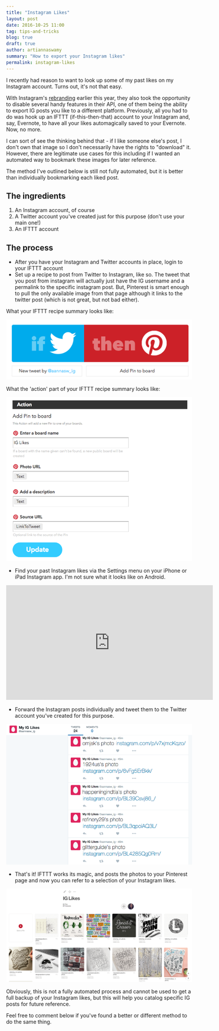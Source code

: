 ```yaml
---
title: "Instagram Likes"
layout: post
date: 2016-10-25 11:00
tag: tips-and-tricks
blog: true
draft: true
author: artiannaswamy
summary: "How to export your Instagram likes"
permalink: instagram-likes
---
```


I recently had reason to want to look up some of my past likes on my Instagram account. Turns out, it's not that easy.

With Instagram's [rebranding](http://blog.instagram.com/post/144198429587/160511-a-new-look) earlier this year, they also took the opportunity to disable several handy features in their API, one of them being the ability to export IG posts you like to a different platform. Previously, all you had to do was hook up an IFTTT (if-this-then-that) account to your Instagram and, say, Evernote, to have all your likes automagically saved to your Evernote. Now, no more.

I can sort of see the thinking behind that - if I like someone else's post, I don't own that image so I don't necessarily have the rights to "download" it. However, there are legitimate use cases for this including if I wanted an automated way to bookmark these images for later reference. 

The method I've outlined below is still not fully automated, but it is better than individually bookmarking each liked post.

## The ingredients

1. An Instagram account, of course
2. A Twitter account you've created just for this purpose (don't use your main one!)
3. An IFTTT account

## The process

- After you have your Instagram and Twitter accounts in place, login to your IFTTT account
- Set up a recipe to post from Twitter to Instagram, like so. The tweet that you post from instagram will actually just have the IG username and a permalink to the specific instagram post. But, Pinterest is smart enough to pull the only available image from that page although it links to the twitter post (which is not great, but not bad either).

What your IFTTT recipe summary looks like:
<div class="center"><img src="https://github.com/aannasw/aannasw.github.io/blob/master/assets/images/posts/instagram-likes/ig_ifttt_recipe.png?raw=true" /></div>

What the 'action' part of your IFTTT recipe summary looks like:
<div class="center"><img src="https://github.com/aannasw/aannasw.github.io/blob/master/assets/images/posts/instagram-likes/ig_action.png?raw=true" /></div>

- Find your past Instagram likes via the Settings menu on your iPhone or iPad Instagram app. I'm not sure what it looks like on Android.
<div class="center"><iframe width="560" height="310" src="https://github.com/aannasw/aannasw.github.io/blob/master/assets/images/posts/instagram-likes/ig_twitter.mp4" frameborder="0" allowfullscreen></iframe></div>

- Forward the Instagram posts individually and tweet them to the Twitter account you've created for this purpose.
<div class="center"><img src="https://github.com/aannasw/aannasw.github.io/blob/master/assets/images/posts/instagram-likes/ig_twitter.png?raw=true" /></div>

- That's it! IFTTT works its magic, and posts the photos to your Pinterest page and now you can refer to a selection of your Instagram likes.
<div class="center"><img src="https://github.com/aannasw/aannasw.github.io/blob/master/assets/images/posts/instagram-likes/ig_pinterest.png?raw=true" /></div>

Obviously, this is not a fully automated process and cannot be used to get a full backup of your Instagram likes, but this will help you catalog specific IG posts for future reference.

Feel free to comment below if you've found a better or different method to do the same thing.

